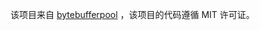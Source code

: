 该项目来自 [bytebufferpool](https://github.com/valyala/bytebufferpool/blob/master/pool.go) ，该项目的代码遵循 MIT 许可证。